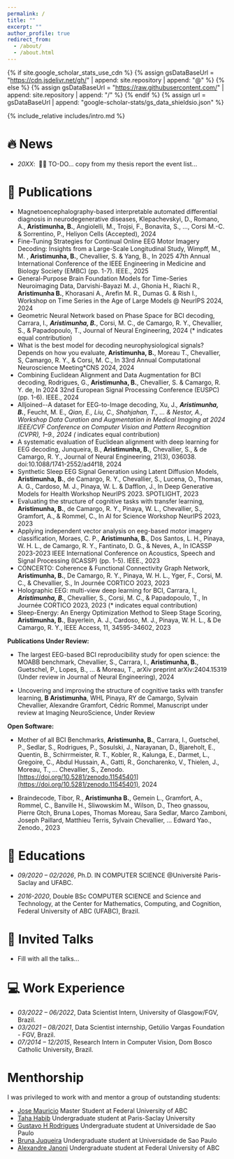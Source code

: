 ```yaml
---
permalink: /
title: ""
excerpt: ""
author_profile: true
redirect_from: 
  - /about/
  - /about.html
---
```


{% if site.google_scholar_stats_use_cdn %}
{% assign gsDataBaseUrl = "https://cdn.jsdelivr.net/gh/" | append: site.repository | append: "@" %}
{% else %}
{% assign gsDataBaseUrl = "https://raw.githubusercontent.com/" | append: site.repository | append: "/" %}
{% endif %}
{% assign url = gsDataBaseUrl | append: "google-scholar-stats/gs_data_shieldsio.json" %}

<span class='anchor' id='about-me'></span>

{% include_relative includes/intro.md %}

# 🔥 News
- *20XX*: &nbsp;🎉🎉 TO-DO... copy from my thesis report the event list...

# 📝 Publications 

<!-- <div class='paper-box'><div class='paper-box-image'><div><div class="badge">CVPR 2016</div><img src='images/500x300.png' alt="sym" width="100%"></div></div>
<div class='paper-box-text' markdown="1">

[Deep Residual Learning for Image Recognition](https://openaccess.thecvf.com/content_cvpr_2016/papers/He_Deep_Residual_Learning_CVPR_2016_paper.pdf)

**Kaiming He**, Xiangyu Zhang, Shaoqing Ren, Jian Sun

[**Project**](https://scholar.google.com/citations?view_op=view_citation&hl=zh-CN&user=DhtAFkwAAAAJ&citation_for_view=DhtAFkwAAAAJ:ALROH1vI_8AC) <strong><span class='show_paper_citations' data='DhtAFkwAAAAJ:ALROH1vI_8AC'></span></strong>
- Lorem ipsum dolor sit amet, consectetur adipiscing elit. Vivamus ornare aliquet ipsum, ac tempus justo dapibus sit amet. 
</div>
</div>

- [Lorem ipsum dolor sit amet, consectetur adipiscing elit. Vivamus ornare aliquet ipsum, ac tempus justo dapibus sit amet](https://github.com), A, B, C, **CVPR 2020** -->


- Magnetoencephalography-based interpretable automated differential diagnosis in neurodegenerative diseases, Klepachevskyi, D., Romano, A., **Aristimunha, B.**, Angiolelli, M., Trojsi, F., Bonavita, S., ..., Corsi M.-C. & Sorrentino, P., Heliyon Cells (Accepted), 2024
- Fine-Tuning Strategies for Continual Online EEG Motor Imagery Decoding: Insights from a Large-Scale Longitudinal Study, Wimpff, M., M. , **Aristimunha, B.**, Chevallier, S. & Yang, B., In 2025 47th Annual International Conference of the IEEE Engineering in Medicine and Biology Society (EMBC) (pp. 1-7). IEEE., 2025
- General-Purpose Brain Foundation Models for Time-Series Neuroimaging Data, Darvishi-Bayazi M. J., Ghonia H., Riachi R., **Aristimunha B.**, Khorasani A., Arefin M. R., Dumas G. & Rish I., Workshop on Time Series in the Age of Large Models @ NeurIPS 2024, 2024
- Geometric Neural Network based on Phase Space for BCI decoding, Carrara, I.*, **Aristimunha, B.***, Corsi, M. C., de Camargo, R. Y., Chevallier, S., & Papadopoulo, T., Journal of Neural Engineering, 2024 (* indicates equal contribution)
- What is the best model for decoding neurophysiological signals? Depends on how you evaluate, **Aristimunha, B.**, Moreau T., Chevallier, S, Camargo, R. Y., & Corsi, M. C., In 33rd Annual Computational Neuroscience Meeting*CNS 2024, 2024
- Combining Euclidean Alignment and Data Augmentation for BCI decoding, Rodrigues, G., **Aristimunha, B.**, Chevallier, S. & Camargo, R. Y. de, In 2024 32nd European Signal Processing Conference (EUSPC) (pp. 1-6). IEEE., 2024
- Alljoined--A dataset for EEG-to-Image decoding, Xu, J.*, **Aristimunha, B.***, Feucht, M. E.*, Qian, E., Liu, C., Shahjahan, T., ... & Nestor, A., Workshop Data Curation and Augmentation in Medical Imaging at 2024 IEEE/CVF Conference on Computer Vision and Pattern Recognition (CVPR), 1–9., 2024 (* indicates equal contribution)
- A systematic evaluation of Euclidean alignment with deep learning for EEG decoding, Junqueira, B., **Aristimunha, B.**, Chevallier, S., & de Camargo, R. Y., Journal of Neural Engineering, 21(3), 036038. doi:10.1088/1741-2552/ad4f18, 2024
- Synthetic Sleep EEG Signal Generation using Latent Diffusion Models, **Aristimunha, B.**, de Camargo, R. Y., Chevallier, S., Lucena, O., Thomas, A. G., Cardoso, M. J., Pinaya, W. L. & Dafflon, J., In Deep Generative Models for Health Workshop NeurIPS 2023. SPOTLIGHT, 2023
- Evaluating the structure of cognitive tasks with transfer learning, **Aristimunha, B.**, de Camargo, R. Y., Pinaya, W. L., Chevallier, S., Gramfort, A., & Rommel, C., In AI for Science Workshop NeurIPS 2023, 2023
- Applying independent vector analysis on eeg-based motor imagery classification, Moraes, C. P., **Aristimunha, B.**, Dos Santos, L. H., Pinaya, W. H. L., de Camargo, R. Y., Fantinato, D. G., & Neves, A., In ICASSP 2023-2023 IEEE International Conference on Acoustics, Speech and Signal Processing (ICASSP) (pp. 1-5). IEEE., 2023
- CONCERTO: Coherence & Functional Connectivity Graph Network, **Aristimunha, B.**, De Camargo, R. Y., Pinaya, W. H. L., Yger, F., Corsi, M. C., & Chevallier, S., In Journée CORTICO 2023, 2023
- Holographic EEG: multi-view deep learning for BCI, Carrara, I.*, **Aristimunha, B.***, Chevallier, S., Corsi, M. C., & Papadopoulo, T., In Journée CORTICO 2023, 2023 (* indicates equal contribution)
- Sleep-Energy: An Energy Optimization Method to Sleep Stage Scoring, **Aristimunha, B.**, Bayerlein, A. J., Cardoso, M. J., Pinaya, W. H. L., & De Camargo, R. Y., IEEE Access, 11, 34595-34602, 2023

**Publications Under Review:**

- The largest EEG-based BCI reproducibility study for open science: the MOABB benchmark, Chevallier, S., Carrara, I., **Aristimunha, B.**, Guetschel, P., Lopes, B., ... & Moreau, T., arXiv preprint arXiv:2404.15319 (Under review in Journal of Neural Engineering), 2024

- Uncovering and improving the structure of cognitive tasks with transfer learning, **B Aristimunha**, WHL Pinaya, RY de Camargo, Sylvain Chevallier, Alexandre Gramfort, Cédric Rommel, Manuscript under review at Imaging NeuroScience, Under Review

**Open Software:**

- Mother of all BCI Benchmarks, **Aristimunha, B.**, Carrara, I., Guetschel, P., Sedlar, S., Rodrigues, P., Sosulski, J., Narayanan, D., Bjareholt, E., Quentin, B., Schirrmeister, R. T., Kobler, R., Kalunga, E., Darmet, L., Gregoire, C., Abdul Hussain, A., Gatti, R., Goncharenko, V., Thielen, J., Moreau, T., … Chevallier, S., Zenodo. [https://doi.org/10.5281/zenodo.11545401](https://doi.org/10.5281/zenodo.11545401), 2024

- Braindecode, Tibor, R., **Aristimunha B.**, Gemein L., Gramfort, A., Rommel, C., Banville H., Sliwowskim M., Wilson, D., Theo gnassou, Pierre Gtch, Bruna Lopes, Thomas Moreau, Sara Sedlar, Marco Zamboni, Joseph Paillard, Matthieu Terris, Sylvain Chevallier, … Edward Yao., Zenodo., 2023


# 📖 Educations
- *09/2020 – 02/2026*, Ph.D. IN COMPUTER SCIENCE @Université Paris-Saclay and UFABC. 

- *2016-2020*, Double BSc COMPUTER SCIENCE and Science and Technology, at the Center for Mathematics, Computing, and Cognition, Federal University of ABC (UFABC), Brazil.

# 💬 Invited Talks
- Fill with all the talks...

# 💻 Work Experience
- *03/2022 – 06/2022*, Data Scientist Intern, University of Glasgow/FGV, Brazil.
- *03/2021 – 08/2021*, Data Scientist internship, Getúlio Vargas Foundation - FGV, Brazil.
- *07/2014 – 12/2015*, Research Intern in Computer Vision, Dom Bosco Catholic University, Brazil.

# Menthorship

I was privileged to work with and mentor a group of outstanding students:

- [Jose Mauricio](https://www.linkedin.com/in/jos%C3%A9-maur%C3%ADcio-nunes-de-oliveira-junior-aa174b92/) Master Student at Federal University of ABC
- [Taha Habib](https://www.linkedin.com/in/taha-habib-a694a31b7/) Undergraduate student at Paris-Saclay University
- [Gustavo H Rodrigues](https://orcid.org/0000-0002-0922-126X) Undergraduate student at Universidade de Sao Paulo
- [Bruna Juqueira](https://www.linkedin.com/in/brunajaflopes/) Undergraduate student at Universidade de Sao Paulo
- [Alexandre Janoni](https://www.linkedin.com/in/alexandre-janoni-bayerlein-047955220/) Undergraduate student at Federal University of ABC